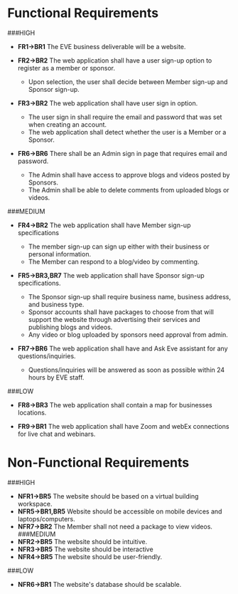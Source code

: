 # Functional Requirements

###HIGH
* **FR1->BR1** The EVE business deliverable will be a website.

* **FR2->BR2** The web application shall have a user sign-up option to register as a member or sponsor.
  * Upon selection, the user shall decide between Member sign-up and Sponsor sign-up.

* **FR3->BR2** The web application shall have user sign in option.
  * The user sign in shall require the email and password that was set when creating an account.
  * The web application shall detect whether the user is a Member or a Sponsor.

* **FR6->BR6** There shall be an Admin sign in page that requires email and password.
  * The Admin shall have access to approve blogs and videos posted by Sponsors.
  * The Admin shall be able to delete comments from uploaded blogs or videos. 
  
###MEDIUM

* **FR4->BR2** The web application shall have Member sign-up specifications
  * The member sign-up can sign up either with their business or personal information.
  * The Member can respond to a blog/video by commenting.

* **FR5->BR3,BR7** The web application shall have Sponsor sign-up specifications. 
  * The Sponsor sign-up shall require business name, business address, and business type.
  * Sponsor accounts shall have packages to choose from that will support the website through advertising their services and publishing blogs and videos.
  * Any video or blog uploaded by sponsors need approval from admin.
  
* **FR7->BR6** The web application shall have and Ask Eve assistant for any questions/inquiries.
  * Questions/inquiries will be answered as soon as possible within 24 hours by EVE staff.

###LOW
* **FR8->BR3** The web application shall contain a map for businesses locations.

* **FR9->BR1** The web application shall have Zoom and webEx connections for live chat and webinars.

# Non-Functional Requirements

###HIGH
* **NFR1->BR5** The website should be based on a virtual building workspace.
* **NFR5->BR1,BR5** Website should be accessible on mobile devices and laptops/computers.
* **NFR7->BR2** The Member shall not need a package to view videos.
###MEDIUM
* **NFR2->BR5** The website should be intuitive. 
* **NFR3->BR5** The website should be interactive 
* **NFR4->BR5** The website should be user-friendly.

###LOW
* **NFR6->BR1** The website's database should be scalable.
  

